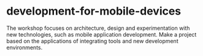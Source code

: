 # development-for-mobile-devices
The workshop focuses on architecture, design and experimentation with new technologies, such as mobile application development. Make a project based on the applications of integrating tools and new development environments.
